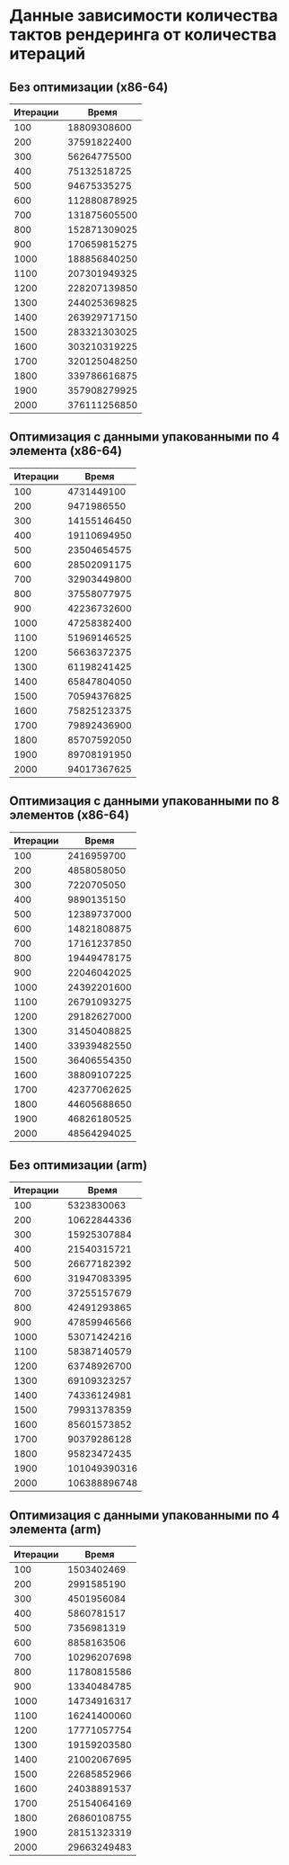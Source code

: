 # Данные зависимости количества тактов рендеринга от количества итераций
## Без оптимизации (x86-64)
| Итерации      | Время         |
| ------------- | ------------- |
| 100           | 18809308600   |
| 200           | 37591822400   |
| 300           | 56264775500   |
| 400           | 75132518725   |
| 500           | 94675335275   |
| 600           | 112880878925  |
| 700           | 131875605500  |
| 800           | 152871309025  |
| 900           | 170659815275  |
| 1000          | 188856840250  |
| 1100          | 207301949325  |
| 1200          | 228207139850  |
| 1300          | 244025369825  |
| 1400          | 263929717150  |
| 1500          | 283321303025  |
| 1600          | 303210319225  |
| 1700          | 320125048250  |
| 1800          | 339786616875  |
| 1900          | 357908279925  |
| 2000          | 376111256850  |

## Оптимизация с данными упакованными по 4 элемента (x86-64)
| Итерации      | Время         |
| ------------- | ------------- |
| 100           | 4731449100    |
| 200           | 9471986550    |
| 300           | 14155146450   |
| 400           | 19110694950   |
| 500           | 23504654575   |
| 600           | 28502091175   |
| 700           | 32903449800   |
| 800           | 37558077975   |
| 900           | 42236732600   |
| 1000          | 47258382400   |
| 1100          | 51969146525   |
| 1200          | 56636372375   |
| 1300          | 61198241425   |
| 1400          | 65847804050   |
| 1500          | 70594376825   |
| 1600          | 75825123375   |
| 1700          | 79892436900   |
| 1800          | 85707592050   |
| 1900          | 89708191950   |
| 2000          | 94017367625   |

## Оптимизация с данными упакованными по 8 элементов (x86-64)
| Итерации      | Время         |
| ------------- | ------------- |
| 100           | 2416959700    |
| 200           | 4858058050    |
| 300           | 7220705050    |
| 400           | 9890135150    |
| 500           | 12389737000   |
| 600           | 14821808875   |
| 700           | 17161237850   |
| 800           | 19449478175   |
| 900           | 22046042025   |
| 1000          | 24392201600   |
| 1100          | 26791093275   |
| 1200          | 29182627000   |
| 1300          | 31450408825   |
| 1400          | 33939482550   |
| 1500          | 36406554350   |
| 1600          | 38809107225   |
| 1700          | 42377062625   |
| 1800          | 44605688650   |
| 1900          | 46826180525   |
| 2000          | 48564294025   |


## Без оптимизации (arm)
| Итерации      | Время         |
| ------------- | ------------- |
| 100           | 5323830063    |
| 200           | 10622844336   |
| 300           | 15925307884   |
| 400           | 21540315721   |
| 500           | 26677182392   |
| 600           | 31947083395   |
| 700           | 37255157679   |
| 800           | 42491293865   |
| 900           | 47859946566   |
| 1000          | 53071424216   |
| 1100          | 58387140579   |
| 1200          | 63748926700   |
| 1300          | 69109323257   |
| 1400          | 74336124981   |
| 1500          | 79931378359   |
| 1600          | 85601573852   |
| 1700          | 90379286128   |
| 1800          | 95823472435   |
| 1900          | 101049390316  |
| 2000          | 106388896748  |

## Оптимизация с данными упакованными по 4 элемента (arm)
| Итерации      | Время         |
| ------------- | ------------- |
| 100           | 1503402469    |
| 200           | 2991585190    |
| 300           | 4501956084    |
| 400           | 5860781517    |
| 500           | 7356981319    |
| 600           | 8858163506    |
| 700           | 10296207698   |
| 800           | 11780815586   |
| 900           | 13340484785   |
| 1000          | 14734916317   |
| 1100          | 16241400060   |
| 1200          | 17771057754   |
| 1300          | 19159203580   |
| 1400          | 21002067695   |
| 1500          | 22685852966   |
| 1600          | 24038891537   |
| 1700          | 25154064169   |
| 1800          | 26860108755   |
| 1900          | 28151323319   |
| 2000          | 29663249483   |
